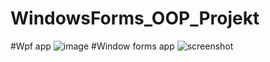 # WindowsForms_OOP_Projekt
#Wpf app
![image](https://user-images.githubusercontent.com/56339547/200184295-078c88dd-d80e-470a-8896-7878ae00e541.png)
#Window forms app
![screenshot](https://user-images.githubusercontent.com/56339547/200184254-31dfd55f-72ce-4fa9-8eae-a2c27bdcbefe.PNG)
